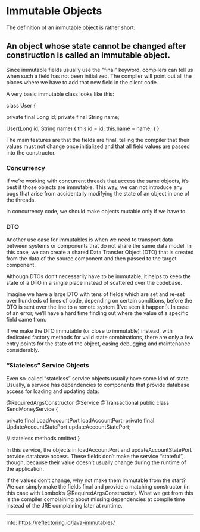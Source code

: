 # Immutable Objects

The definition of an immutable object is rather short:

## An object whose state cannot be changed after construction is called an immutable object.

Since immutable fields usually use the "final" keyword, compilers can tell us when such a field has not been initialized.
The compiler will point out all the places where we have to add that new field in the client code.

A very basic immutable class looks like this:

class User {

  private final Long id;
  private final String name;

  User(Long id, String name) {
    this.id = id;
    this.name = name;
  }
}

The main features are that the fields are final, telling the compiler that their values must not change once initialized and that all field values are passed into the constructor.

### Concurrency
If we’re working with concurrent threads that access the same objects, it’s best if those objects are immutable. This way, we can not introduce any bugs that arise from accidentally modifying the state of an object in one of the threads.

In concurrency code, we should make objects mutable only if we have to.

### DTO 
Another use case for immutables is when we need to transport data between systems or components that do not share the same data model. In this case, we can create a shared Data Transfer Object (DTO) that is created from the data of the source component and then passed to the target component.

Although DTOs don’t necessarily have to be immutable, it helps to keep the state of a DTO in a single place instead of scattered over the codebase.

Imagine we have a large DTO with tens of fields which are set and re-set over hundreds of lines of code, depending on certain conditions, before the DTO is sent over the line to a remote system (I’ve seen it happen!). In case of an error, we’ll have a hard time finding out where the value of a specific field came from.

If we make the DTO immutable (or close to immutable) instead, with dedicated factory methods for valid state combinations, there are only a few entry points for the state of the object, easing debugging and maintenance considerably.

### “Stateless” Service Objects
Even so-called “stateless” service objects usually have some kind of state. 
Usually, a service has dependencies to components that provide database access for loading and updating data:

@RequiredArgsConstructor
@Service
@Transactional
public class SendMoneyService {

  private final LoadAccountPort loadAccountPort;
  private final UpdateAccountStatePort updateAccountStatePort;
  
  // stateless methods omitted
}

In this service, the objects in loadAccountPort and updateAccountStatePort provide database access. These fields don’t make the service “stateful”, though, because their value doesn’t usually change during the runtime of the application.

If the values don’t change, why not make them immutable from the start? We can simply make the fields final and provide a matching constructor (in this case with Lombok’s @RequiredArgsConstructor). What we get from this is the compiler complaining about missing dependencies at compile time instead of the JRE complaining later at runtime.


------------------
Info: https://reflectoring.io/java-immutables/